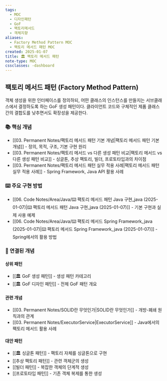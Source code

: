```yaml
---
tags:
  - MOC
  - 디자인패턴
  - GoF
  - 팩토리메서드
  - 객체지향
aliases:
  - Factory Method Pattern MOC
  - 팩토리 메서드 패턴 MOC
created: 2025-01-07
title: 🏛️ 팩토리 메서드 패턴
note-type: MOC
cssclasses: -dashboard
---
```


## 팩토리 메서드 패턴 (Factory Method Pattern)

객체 생성을 위한 인터페이스를 정의하되, 어떤 클래스의 인스턴스를 만들지는 서브클래스에서 결정하도록 하는 GoF 생성 패턴이다. 클라이언트 코드와 구체적인 제품 클래스 간의 결합도를 낮추면서도 확장성을 제공한다.

### 📚 핵심 개념

- [[03. Permanent Notes/팩토리 메서드 패턴 기본 개념|팩토리 메서드 패턴 기본 개념]] - 정의, 목적, 구조, 기본 구현 원리
- [[03. Permanent Notes/팩토리 메서드 vs 다른 생성 패턴 비교|팩토리 메서드 vs 다른 생성 패턴 비교]] - 싱글톤, 추상 팩토리, 빌더, 프로토타입과의 차이점
- [[03. Permanent Notes/팩토리 메서드 패턴 실무 적용 사례|팩토리 메서드 패턴 실무 적용 사례]] - Spring Framework, Java API 활용 사례

### ⌨️ 주요 구현 방법

- [[06. Code Notes/Area/Java/⌨️ 팩토리 메서드 패턴 Java 구현_java (2025-01-07)|⌨️ 팩토리 메서드 패턴 Java 구현_java (2025-01-07)]] - 기본 구현과 실제 사용 예제
- [[06. Code Notes/Area/Java/⌨️ 팩토리 메서드 Spring Framework_java (2025-01-07)|⌨️ 팩토리 메서드 Spring Framework_java (2025-01-07)]] - Spring에서의 활용 방법

### 🔗 연결된 개념

#### 상위 패턴
- [[🏛️ GoF 생성 패턴]] - 생성 패턴 카테고리
- [[🏛️ GoF 디자인 패턴]] - 전체 GoF 패턴 개요

#### 관련 개념
- [[03. Permanent Notes/SOLID란 무엇인가|SOLID란 무엇인가]] - 개방-폐쇄 원칙과의 관계
- [[03. Permanent Notes/ExecutorService|ExecutorService]] - Java에서의 팩토리 메서드 활용 사례

#### 대안 패턴
- [[🏛️ 싱글톤 패턴]] - 팩토리 자체를 싱글톤으로 구현
- [[추상 팩토리 패턴]] - 관련 객체군의 생성
- [[빌더 패턴]] - 복잡한 객체의 단계적 생성
- [[프로토타입 패턴]] - 기존 객체 복제를 통한 생성 